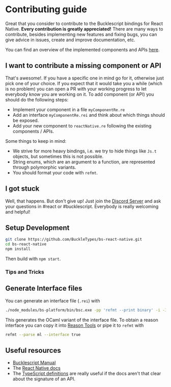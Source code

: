 # Contributing guide
Great that you consider to contribute to the Bucklescript bindings for React Native. **Every contribution is greatly appreciated!**
There are many ways to contribute, besides implementing new features and fixing bugs, you can give advice in issues, create and improve documentation, etc. 

You can find an overview of the implemented components and APIs [here](STATUS.md).

## I want to contribute a missing component or API
That's awesome!. If you have a specific one in mind go for it, otherwise just pick one of your choice.
If you expect that it would take you a while (which is no problem) you can open a PR with your working progress to let everybody know you are working on it.
To add component (or API) you should do the following steps:
* Implement your component in a file `myComponentRe.re`
* Add an interface `myComponentRe.rei` and think about which things should be exposed.
* Add your new component to `reactNative.re` following the existing components / APIs.

Some things to keep in mind:
* We strive for more heavy bindings, i.e. we try to hide things like `Js.t` objects, but sometimes this is not possible.
* String enums, which are an argument to a function, are represented through polymorphic variants.
* You should format your code with `refmt`.

## I got stuck
Well, that happens. But don't give up! Just join the [Discord Server](https://discord.gg/reasonml) and ask your questions in #react or #bucklescript. Everybody is really welcoming and helpful!


## Setup Development
```sh
git clone https://github.com/BuckleTypes/bs-react-native.git
cd bs-react-native
npm install
```

Then build with `npm start`.


### Tips and Tricks

## Generate Interface files

You can generate an interface file (`.rei`) with
```sh
./node_modules/bs-platform/bin/bsc.exe -pp 'refmt --print binary' -i -I lib/bs/src/ -I lib/bs/src/components -I ./node_modules/reason-react/lib/bs/src/ -impl /path/to/your/file.re
```
This generates the OCaml variant of the interface file. To obtain a reason interface you can copy it into [Reason Tools](https://reasonml.github.io/reason-tools/popup.html) or pipe it to `refmt` with
```sh
refmt --parse ml --interface true
```


## Useful resources
* [Bucklescript Manual](http://bucklescript.github.io/bucklescript/Manual.html)
* The [React Native docs](https://facebook.github.io/react-native/)
* The [TypeScript definitions](https://github.com/DefinitelyTyped/DefinitelyTyped/blob/master/types/react-native/index.d.ts) are really useful if the docs aren't that clear about the signature of an API.